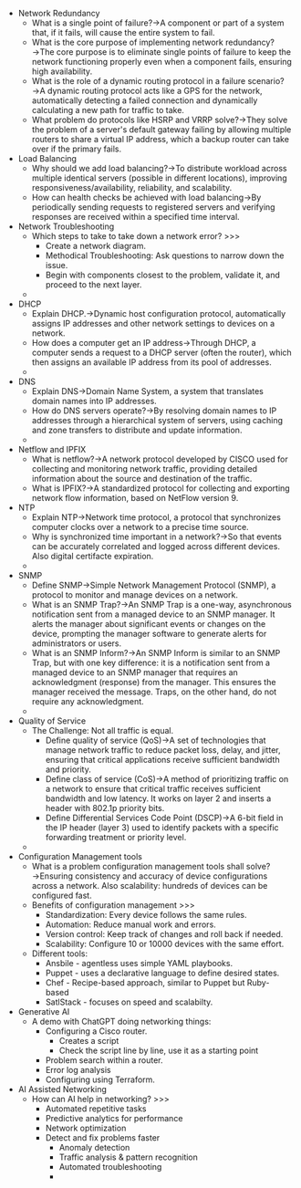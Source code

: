 - Network Redundancy
    - What is a single point of failure?→A component or part of a system that, if it fails, will cause the entire system to fail.
    - What is the core purpose of implementing network redundancy?→The core purpose is to eliminate single points of failure to keep the network functioning properly even when a component fails, ensuring high availability.
    - What is the role of a dynamic routing protocol in a failure scenario?→A dynamic routing protocol acts like a GPS for the network, automatically detecting a failed connection and dynamically calculating a new path for traffic to take.
    - What problem do protocols like HSRP and VRRP solve?→They solve the problem of a server's default gateway failing by allowing multiple routers to share a virtual IP address, which a backup router can take over if the primary fails.
- Load Balancing
    - Why should we add load balancing?→To distribute workload across multiple identical servers (possible in different locations), improving responsiveness/availability, reliability, and scalability.
    - How can health checks be achieved with load balancing→By periodically sending requests to registered servers and verifying responses are received within a specified time interval.
- Network Troubleshooting
    - Which steps to take to take down a network error? >>>
        - Create a network diagram.
        - Methodical Troubleshooting: Ask questions to narrow down the issue.
        - Begin with components closest to the problem, validate it, and proceed to the next layer.
    - 
- DHCP
    - Explain DHCP.→Dynamic host configuration protocol, automatically assigns IP addresses and other network settings to devices on a network.
    - How does a computer get an IP address→Through DHCP, a computer sends a request to a DHCP server (often the router), which then assigns an available IP address from its pool of addresses.
    - 
- DNS
    - Explain DNS→Domain Name System, a system that translates domain names into IP addresses.
    - How do DNS servers operate?→By resolving domain names to IP addresses through a hierarchical system of servers, using caching and zone transfers to distribute and update information.
    - 
- Netflow and IPFIX
    - What is netflow?→A network protocol developed by CISCO used for collecting and monitoring network traffic, providing detailed information about the source and destination of the traffic.
    - What is IPFIX?→A standardized protocol for collecting and exporting network flow information, based on NetFlow version 9.
- NTP
    - Explain NTP→Network time protocol, a protocol that synchronizes computer clocks over a network to a precise time source.
    - Why is synchronized time important in a network?→So that events can be accurately correlated and logged across different devices. Also digital certifacte expiration.
    - 
- SNMP
    - Define SNMP→Simple Network Management Protocol (SNMP), a protocol to monitor and manage devices on a network.
    - What is an SNMP Trap?→An SNMP Trap is a one-way, asynchronous notification sent from a managed device to an SNMP manager. It alerts the manager about significant events or changes on the device, prompting the manager software to generate alerts for administrators or users.
    - What is an SNMP Inform?→An SNMP Inform is similar to an SNMP Trap, but with one key difference: it is a notification sent from a managed device to an SNMP manager that requires an acknowledgment (response) from the manager. This ensures the manager received the message. Traps, on the other hand, do not require any acknowledgment.
    - 
- Quality of Service
    - The Challenge: Not all traffic is equal.
        - Define quality of service (QoS)→A set of technologies that manage network traffic to reduce packet loss, delay, and jitter, ensuring that critical applications receive sufficient bandwidth and priority.
        - Define class of service (CoS)→A method of prioritizing traffic on a network to ensure that critical traffic receives sufficient bandwidth and low latency. It works on layer 2 and inserts a header with 802.1p priority bits.
        - Define Differential Services Code Point (DSCP)→A 6-bit field in the IP header (layer 3) used to identify packets with a specific forwarding treatment or priority level.
    - 
- Configuration Management tools
    - What is a problem configuration management tools shall solve?→Ensuring consistency and accuracy of device configurations across a network. Also scalability: hundreds of devices can be configured fast.
    - Benefits of configuration management >>>
        - Standardization: Every device follows the same rules.
        - Automation: Reduce manual work and errors.
        - Version control: Keep track of changes and roll back if needed.
        - Scalability: Configure 10 or 10000 devices with the same effort.
    - Different tools:
        - Ansbile -  agentless uses simple YAML playbooks.
        - Puppet - uses a declarative language to define desired states.
        - Chef - Recipe-based approach, similar to Puppet but Ruby-based
        - SatlStack - focuses on speed and scalabilty.
- Generative AI
    - A demo with ChatGPT doing networking things:
        - Configuring a Cisco router.
            - Creates a script
            - Check the script line by line, use it as a starting point
        - Problem search within a router.
        - Error log analysis
        - Configuring using Terraform.
- AI Assisted Networking
    - How can AI help in networking? >>>
        - Automated repetitive tasks
        - Predictive analytics for performance
        - Network optimization
        - Detect and fix problems faster
            - Anomaly detection
            - Traffic analysis & pattern recognition
            - Automated troubleshooting
            - 

